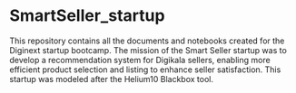 # SmartSeller_startup
This repository contains all the documents and notebooks created for the Diginext startup bootcamp. The mission of the Smart Seller startup was to develop a recommendation system for Digikala sellers, enabling more efficient product selection and listing to enhance seller satisfaction. This startup was modeled after the Helium10 Blackbox tool.
